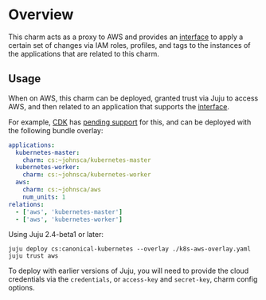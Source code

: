 # Overview

This charm acts as a proxy to AWS and provides an [interface][] to apply a
certain set of changes via IAM roles, profiles, and tags to the instances of
the applications that are related to this charm.

## Usage

When on AWS, this charm can be deployed, granted trust via Juju to access AWS,
and then related to an application that supports the [interface][].

For example, [CDK][] has [pending support](https://github.com/kubernetes/kubernetes/pull/62354)
for this, and can be deployed with the following bundle overlay:

```yaml
applications:
  kubernetes-master:
    charm: cs:~johnsca/kubernetes-master
  kubernetes-worker:
    charm: cs:~johnsca/kubernetes-worker
  aws:
    charm: cs:~johnsca/aws
    num_units: 1
relations:
  - ['aws', 'kubernetes-master']
  - ['aws', 'kubernetes-worker']
```

Using Juju 2.4-beta1 or later:

```
juju deploy cs:canonical-kubernetes --overlay ./k8s-aws-overlay.yaml
juju trust aws
```

To deploy with earlier versions of Juju, you will need to provide the cloud
credentials via the `credentials`, or `access-key` and `secret-key`, charm
config options.


[interface]: https://github.com/juju-solutions/interface-aws
[CDK]: https://jujucharms.com/canonical-kubernetes
